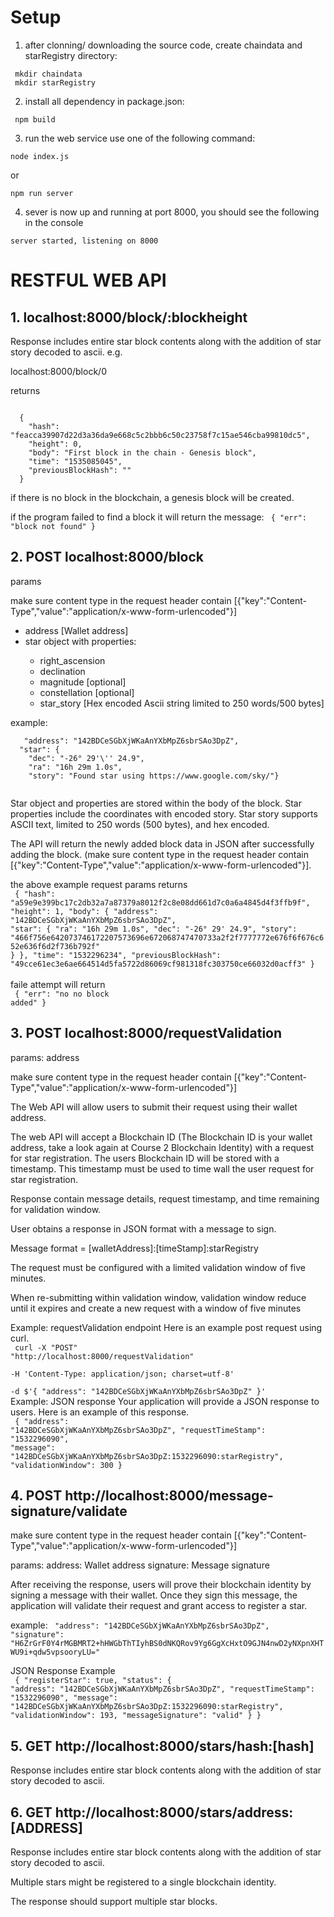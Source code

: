 <h1>Setup</h1>

1. after clonning/ downloading the source code, create chaindata and starRegistry directory:

<code> mkdir chaindata </code> <br>
<code> mkdir starRegistry </code>

2. install all dependency in package.json:

<code> npm build  </code>

3. run the web service use one of the following command:

<code>node index.js</code>

or

<code>npm run server</code>

4. sever is now up and running at port 8000, you should see the following in the console

<code>server started, listening on 8000</code>

<h1>RESTFUL WEB API</h1>

<h2> 1. localhost:8000/block/:blockheight</h2>

Response includes entire star block contents along with the addition of star story decoded to ascii.
e.g.

localhost:8000/block/0

returns

<code>
  {
    "hash": "feacca39907d22d3a36da9e668c5c2bbb6c50c23758f7c15ae546cba99810dc5",
    "height": 0,
    "body": "First block in the chain - Genesis block",
    "time": "1535085045",
    "previousBlockHash": ""
  }
</code>

if there is no block in the blockchain, a genesis block will be created.
  
if the program failed to find a block it will return the message:
<code>
{
  "err": "block not found"
  }
</code>

<h2>2. POST localhost:8000/block</h2>
  
  params
  <p>make sure content type in the request header contain [{"key":"Content-Type","value":"application/x-www-form-urlencoded"}]</p>
  <ul>
  <li>address [Wallet address]</li>
  <li>star object with properties:</li>
    <ul>
    <li>right_ascension</li>
    <li>declination</li>
    <li>magnitude [optional]</li>
    <li>constellation [optional]</li>
    <li>star_story [Hex encoded Ascii string limited to 250 words/500 bytes]</li>
    </ul>
  </ul>
  example:
  <br>
  <code>
   "address": "142BDCeSGbXjWKaAnYXbMpZ6sbrSAo3DpZ",
  "star": {
    "dec": "-26° 29'\'' 24.9",
    "ra": "16h 29m 1.0s",
    "story": "Found star using https://www.google.com/sky/"}
  </code>
  <br>
  
Star object and properties are stored within the body of the block.
Star properties include the coordinates with encoded story.
Star story supports ASCII text, limited to 250 words (500 bytes), and hex encoded.

The API will return the newly added block data in JSON after successfully adding the block. (make sure content type in the request header contain [{"key":"Content-Type","value":"application/x-www-form-urlencoded"}].
  
the above example request params returns 
<br>
  <code>
  {
  "hash": "a59e9e399bc17c2db32a7a87379a8012f2c8e08dd661d7c0a6a4845d4f3ffb9f",
  "height": 1,
  "body": {
    "address": "142BDCeSGbXjWKaAnYXbMpZ6sbrSAo3DpZ",
    "star": {
      "ra": "16h 29m 1.0s",
      "dec": "-26° 29' 24.9",
      "story": "466f756e642073746172207573696e672068747470733a2f2f7777772e676f6f676c652e636f6d2f736b792f"
    }
  },
  "time": "1532296234",
  "previousBlockHash": "49cce61ec3e6ae664514d5fa5722d86069cf981318fc303750ce66032d0acff3"
  }
  </code>
  <br>
  faile attempt will return 
  <br>
  <code>
  {
  "err": "no no block added"
  }
 </code>
  
<h2>3. POST localhost:8000/requestValidation</h2>
  
params: address
 <p>make sure content type in the request header contain [{"key":"Content-Type","value":"application/x-www-form-urlencoded"}]</p>


The Web API will allow users to submit their request using their wallet address.

The web API will accept a Blockchain ID (The Blockchain ID is your wallet address, take a look again at Course 2 Blockchain Identity) with a request for star registration. The users Blockchain ID will be stored with a timestamp. This timestamp must be used to time wall the user request for star registration. 
  
Response contain message details, request timestamp, and time remaining for validation window.

User obtains a response in JSON format with a message to sign.

Message format = [walletAddress]:[timeStamp]:starRegistry

The request must be configured with a limited validation window of five minutes.

When re-submitting within validation window, validation window reduce until it expires and create a new request with a window of five minutes

Example: requestValidation endpoint
Here is an example post request using curl.
<br>
<code>
curl -X "POST" "http://localhost:8000/requestValidation" \
     -H 'Content-Type: application/json; charset=utf-8' \
     -d $'{
  "address": "142BDCeSGbXjWKaAnYXbMpZ6sbrSAo3DpZ"
}'
 </code>
 <br>
Example: JSON response
Your application will provide a JSON response to users. Here is an example of this response.
<br>
<code>
{
  "address": "142BDCeSGbXjWKaAnYXbMpZ6sbrSAo3DpZ",
  "requestTimeStamp": "1532296090",
  "message": "142BDCeSGbXjWKaAnYXbMpZ6sbrSAo3DpZ:1532296090:starRegistry",
  "validationWindow": 300
}
 </code>

<h2>4. POST http://localhost:8000/message-signature/validate </h2>
 <p>make sure content type in the request header contain [{"key":"Content-Type","value":"application/x-www-form-urlencoded"}]</p>
params:
address: Wallet address
signature: Message signature

After receiving the response, users will prove their blockchain identity by signing a message with their wallet. Once they sign this message, the application will validate their request and grant access to register a star.

example:
<code> "address": "142BDCeSGbXjWKaAnYXbMpZ6sbrSAo3DpZ",
  "signature": "H6ZrGrF0Y4rMGBMRT2+hHWGbThTIyhBS0dNKQRov9Yg6GgXcHxtO9GJN4nwD2yNXpnXHTWU9i+qdw5vpsooryLU="</code>
  <br>

JSON Response Example
<br>
<code>
{
  "registerStar": true,
  "status": {
    "address": "142BDCeSGbXjWKaAnYXbMpZ6sbrSAo3DpZ",
    "requestTimeStamp": "1532296090",
    "message": "142BDCeSGbXjWKaAnYXbMpZ6sbrSAo3DpZ:1532296090:starRegistry",
    "validationWindow": 193,
    "messageSignature": "valid"
  }
}
</code>

<h2>5. GET  http://localhost:8000/stars/hash:[hash]</h2>
Response includes entire star block contents along with the addition of star story decoded to ascii.
<h2>6. GET  http://localhost:8000/stars/address:[ADDRESS] </h2>
Response includes entire star block contents along with the addition of star story decoded to ascii.

Multiple stars might be registered to a single blockchain identity.

The response should support multiple star blocks.
